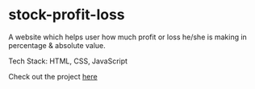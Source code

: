 # stock-profit-loss
A website which helps user how much profit or loss he/she is making in percentage &amp; absolute value.

Tech Stack: HTML, CSS, JavaScript

Check out the project [here]()
